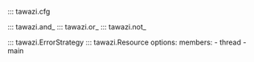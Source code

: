 ::: tawazi.cfg

::: tawazi.and_
::: tawazi.or_
::: tawazi.not_

::: tawazi.ErrorStrategy
::: tawazi.Resource
    options:
        members:
            - thread
            - main
